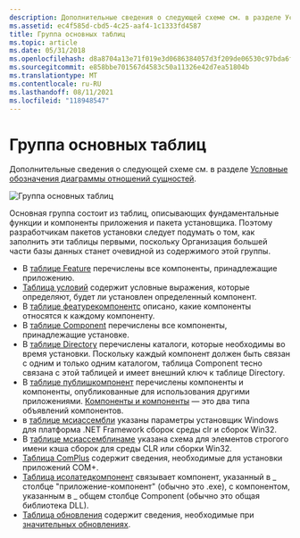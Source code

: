 ```yaml
---
description: Дополнительные сведения о следующей схеме см. в разделе Условные обозначения диаграммы отношений сущностей.
ms.assetid: ec4f585d-cbd5-4c25-aaf4-1c1333fd4587
title: Группа основных таблиц
ms.topic: article
ms.date: 05/31/2018
ms.openlocfilehash: d8a8704a13e71f019e3d0686384057d3f209de06530c97bda6f0a63ff352d4db
ms.sourcegitcommit: e858bbe701567d4583c50a11326e42d7ea51804b
ms.translationtype: MT
ms.contentlocale: ru-RU
ms.lasthandoff: 08/11/2021
ms.locfileid: "118948547"
---
```

# <a name="core-tables-group"></a>Группа основных таблиц

Дополнительные сведения о следующей схеме см. в разделе [Условные обозначения диаграммы отношений сущностей](entity-relationship-diagram-legend.md).

![Группа основных таблиц](images/core.png)

Основная группа состоит из таблиц, описывающих фундаментальные функции и компоненты приложения и пакета установщика. Поэтому разработчикам пакетов установки следует подумать о том, как заполнить эти таблицы первыми, поскольку Организация большей части базы данных станет очевидной из содержимого этой группы.

-   В [таблице Feature](feature-table.md) перечислены все компоненты, принадлежащие приложению.
-   [Таблица условий](condition-table.md) содержит условные выражения, которые определяют, будет ли установлен определенный компонент.
-   В [таблице феатурекомпонентс](featurecomponents-table.md) описано, какие компоненты относятся к каждому компоненту.
-   В [таблице Component](component-table.md) перечислены все компоненты, принадлежащие установке.
-   В [таблице Directory](directory-table.md) перечислены каталоги, которые необходимы во время установки. Поскольку каждый компонент должен быть связан с одним и только одним каталогом, таблица Component тесно связана с этой таблицей и имеет внешний ключ к таблице Directory.
-   В [таблице публишкомпонент](publishcomponent-table.md) перечислены компоненты и компоненты, опубликованные для использования другими приложениями. [Компоненты и компоненты](components-and-features.md) — это два типа объявлений компонентов.
-   в [таблице мсиассембли](msiassembly-table.md) указаны параметры установщик Windows для платформа .NET Framework сборок среды clr и сборок Win32.
-   В [таблице мсиассемблинаме](msiassemblyname-table.md) указана схема для элементов строгого имени кэша сборок для среды CLR или сборки Win32.
-   [Таблица ComPlus](complus-table.md) содержит сведения, необходимые для установки приложений COM+.
-   [Таблица исолатедкомпонент](isolatedcomponent-table.md) связывает компонент, указанный в \_ столбце "приложение-компонент" (обычно это .exe), с компонентом, указанным в \_ общем столбце Component (обычно это общая библиотека DLL).
-   [Таблица обновления](upgrade-table.md) содержит сведения, необходимые при [значительных обновлениях](major-upgrades.md).

 

 



